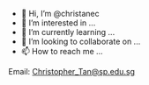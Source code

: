 - 👋 Hi, I’m @christanec
- 👀 I’m interested in ...
- 🌱 I’m currently learning ...
- 💞️ I’m looking to collaborate on ...
- 📫 How to reach me ...

Email: Christopher_Tan@sp.edu.sg

<!---
christanec/christanec is a ✨ special ✨ repository because its `README.md` (this file) appears on your GitHub profile.
You can click the Preview link to take a look at your changes.
--->

